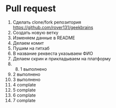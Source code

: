 # Pull request

1. Сделать clone/fork репозитория https://github.com/rover131/geekbrains
2. Создать новую ветку
3. Изменяем данные в README
4. Делаем комит
5. Пушим на гитхаб
6. В название реквеста указываем ФИО
7. Делаем скрин и прикладываем на платформу
8. 8. 1 выполнено
9. 2 выполнено
10. 3 выполнено
11. 4 complate
12. 5 complate
13. 6 complate
14. 7 complate